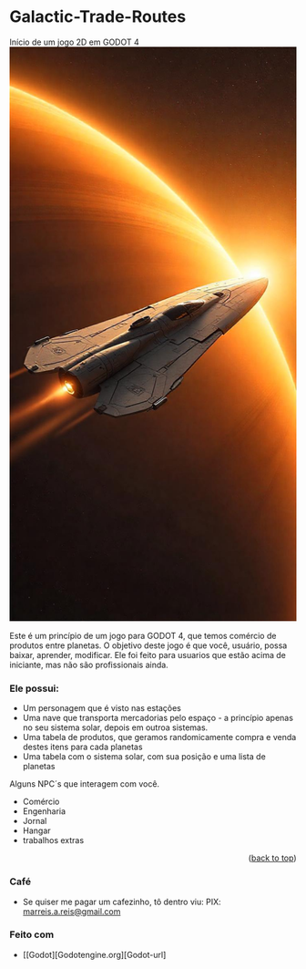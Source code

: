 <a id="readme-top"></a>
# Galactic-Trade-Routes
Início de um jogo 2D em GODOT 4
<img src="assets/img/icon_starhip.png">

Este é um princípio de um jogo para GODOT 4, que temos comércio de produtos entre planetas.
O objetivo deste jogo é que você, usuário, possa baixar, aprender, modificar. Ele foi feito para usuarios que estão acima de iniciante, mas não são profissionais ainda.

### Ele possui:
* Um personagem que é visto nas estações
* Uma nave que transporta mercadorias pelo espaço - a princípio apenas no seu sistema solar, depois em outroa sistemas.
* Uma tabela de produtos, que geramos randomicamente compra e venda destes itens para cada planetas
* Uma tabela com o sistema solar, com sua posição e uma lista de planetas 
  
Alguns NPC´s que interagem com você.
* Comércio
* Engenharia
* Jornal
* Hangar
* trabalhos extras

<p align="right">(<a href="#readme-top">back to top</a>)</p>

### Café
* Se quiser me pagar um cafezinho, tô dentro viu: PIX: marreis.a.reis@gmail.com

### Feito com
* [[Godot][Godotengine.org][Godot-url]